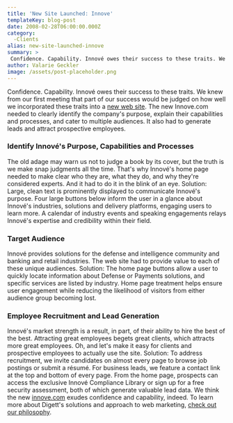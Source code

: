 ```yaml
---
title: 'New Site Launched: Innove'
templateKey: blog-post
date: 2008-02-28T06:00:00.000Z
category: 
  -Clients
alias: new-site-launched-innove
summary: > 
 Confidence. Capability. Innové owes their success to these traits. We knew from our first meeting that part of our success would be judged on how well we incorporated these traits into a new web site. The new Innove.com needed to clearly identify the company's purpose, explain their capabilities and processes, and cater to multiple audiences.
author: Valarie Geckler
image: /assets/post-placeholder.png
---
```


Confidence. Capability. Innové owes their success to these traits. We knew from our first meeting that part of our success would be judged on how well we incorporated these traits into a [new web site](http://innove.com/). The new Innove.com needed to clearly identify the company's purpose, explain their capabilities and processes, and cater to multiple audiences. It also had to generate leads and attract prospective employees.

### Identify Innové's Purpose, Capabilities and Processes

The old adage may warn us not to judge a book by its cover, but the truth is we make snap judgments all the time. That's why Innové's home page needed to make clear who they are, what they do, and why they're considered experts. And it had to do it in the blink of an eye. Solution: Large, clean text is prominently displayed to communicate Innové's purpose. Four large buttons below inform the user in a glance about Innové's industries, solutions and delivery platforms, engaging users to learn more. A calendar of industry events and speaking engagements relays Innové's expertise and credibility within their field.

### Target Audience

Innové provides solutions for the defense and intelligence community and banking and retail industries. The web site had to provide value to each of these unique audiences. Solution: The home page buttons allow a user to quickly locate information about Defense or Payments solutions, and specific services are listed by industry. Home page treatment helps ensure user engagement while reducing the likelihood of visitors from either audience group becoming lost.

### Employee Recruitment and Lead Generation

Innové's market strength is a result, in part, of their ability to hire the best of the best. Attracting great employees begets great clients, which attracts more great employees. Oh, and let's make it easy for clients and prospective employees to actually use the site. Solution: To address recruitment, we invite candidates on almost every page to browse job postings or submit a résumé. For business leads, we feature a contact link at the top and bottom of every page. From the home page, prospects can access the exclusive Innové Compliance Library or sign up for a free security assessment, both of which generate valuable lead data. We think the new [innove.com](http://innove.com) exudes confidence and capability, indeed. To learn more about Digett's solutions and approach to web marketing, [check out our philosophy](/philosophy).